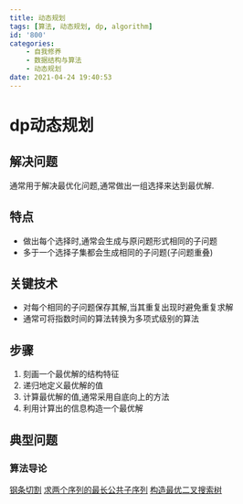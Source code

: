 ```yaml
---
title: 动态规划
tags: [算法, 动态规划, dp, algorithm]
id: '800'
categories:
    - 自我修养
    - 数据结构与算法
    - 动态规划
date: 2021-04-24 19:40:53
---
```


# dp动态规划

## 解决问题

通常用于解决最优化问题,通常做出一组选择来达到最优解.

## 特点
+ 做出每个选择时,通常会生成与原问题形式相同的子问题
+ 多于一个选择子集都会生成相同的子问题(子问题重叠)

## 关键技术
+ 对每个相同的子问题保存其解,当其重复出现时避免重复求解
+ 通常可将指数时间的算法转换为多项式级别的算法

## 步骤
1. 刻画一个最优解的结构特征
2. 递归地定义最优解的值
3. 计算最优解的值,通常采用自底向上的方法
4. 利用计算出的信息构造一个最优解

## 典型问题

### 算法导论
[钢条切割](./split.html)
[求两个序列的最长公共子序列](./longest_common_subseq.html)
[构造最优二叉搜索树](./construct_bintree.html)